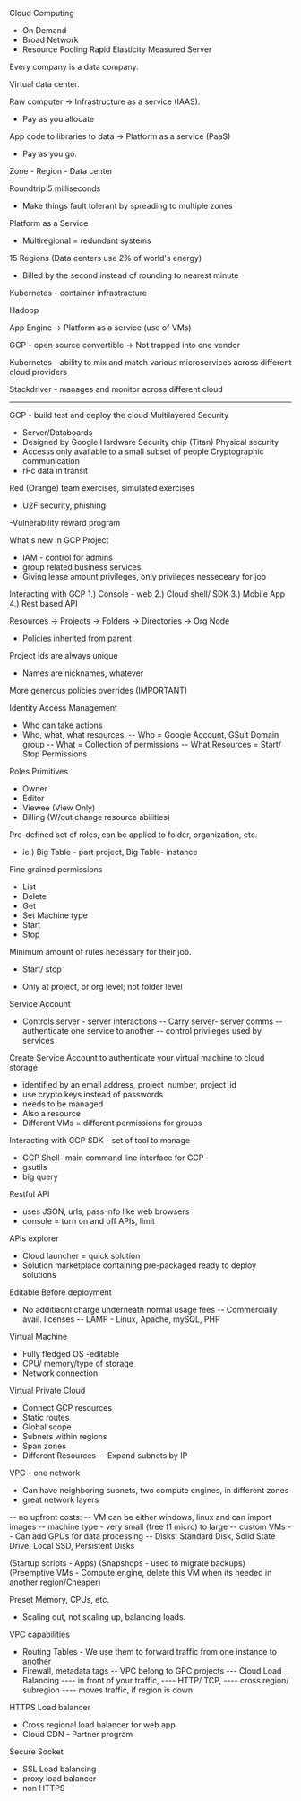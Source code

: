 
Cloud Computing
- On Demand
- Broad Network
- Resource Pooling
Rapid Elasticity
Measured Server

Every company is a data company.

Virtual data center.

Raw computer  -> Infrastructure as a service (IAAS).
- Pay as you allocate

App code to libraries to data -> Platform as a service (PaaS)
- Pay as you go.

Zone - Region - Data center

Roundtrip 5 milliseconds
- Make things fault tolerant by spreading to multiple zones

Platform as a Service
- Multiregional = redundant systems

15 Regions (Data centers use 2% of world's energy)
- Billed by the second instead of rounding to nearest minute

Kubernetes - container infrastracture

Hadoop

App Engine -> Platform as a service (use of VMs)


GCP -
open source convertible
-> Not trapped into one vendor

Kubernetes - ability to mix and match various microservices across different cloud providers

Stackdriver - manages and monitor across different cloud

-----

GCP - build test and deploy the cloud
Multilayered Security
- Server/Databoards
- Designed by Google
Hardware Security chip (Titan)
Physical security
- Accesss only available to a small subset of people
Cryptographic communication
- rPc data in transit

Red (Orange) team exercises, simulated exercises
- U2F security, phishing

-Vulnerability reward program

What's new in GCP
Project
- IAM - control for admins
- group related business services
- Giving lease amount privileges, only privileges nesseceary for job

Interacting with GCP
1.) Console - web
2.) Cloud shell/ SDK
3.) Mobile App
4.) Rest based API

Resources -> Projects -> Folders -> Directories -> Org Node
- Policies inherited from parent

Project Ids are always unique
- Names are nicknames, whatever

More generous policies overrides (IMPORTANT)

Identity Access Management
- Who can take actions
- Who, what, what resources.
-- Who = Google Account, GSuit Domain group
-- What = Collection of permissions
-- What Resources = Start/ Stop Permissions

Roles
Primitives
- Owner
- Editor
- Viewee (View Only)
- Billing (W/out change resource abilities)

Pre-defined set of roles, can be applied to folder, organization, etc.
- ie.) Big Table - part project, Big Table- instance

Fine grained permissions
- List
- Delete
- Get
- Set Machine type
- Start
- Stop

Minimum amount of rules necessary for their job.
- Start/ stop

- Only at project, or org level; not folder level

Service Account
- Controls server - server interactions
-- Carry server- server comms
-- authenticate one service to another
-- control privileges used by services

Create Service Account to authenticate your virtual machine to cloud storage
- identified by an email address, project_number, project_id
- use crypto keys instead of passwords
- needs to be managed
- Also a resource
- Different VMs = different permissions for groups

Interacting with GCP
SDK - set of tool to manage
- GCP Shell- main command line interface for GCP
- gsutils
- big query

Restful API
- uses JSON, urls, pass info like web browsers
- console = turn on and off APIs, limit

APIs explorer
- Cloud launcher = quick solution
- Solution marketplace containing pre-packaged ready to deploy solutions

Editable Before deployment
- No additiaonl charge underneath normal usage fees
-- Commercially avail. licenses
-- LAMP - Linux, Apache, mySQL, PHP

Virtual Machine
- Fully fledged OS -editable
- CPU/ memory/type of storage
- Network connection

Virtual Private Cloud
- Connect GCP resources
- Static routes
- Global scope
- Subnets within regions
- Span zones
- Different Resources
-- Expand subnets by IP

VPC - one network
- Can have neighboring subnets, two compute engines, in different zones
- great network layers

-- no upfront costs:
-- VM can be either windows, linux and can import images
-- machine type - very small (free f1 micro) to large
-- custom VMs
-- Can add GPUs for data processing
-- Disks: Standard Disk, Solid State Drive, Local SSD, Persistent Disks

(Startup scripts - Apps)
(Snapshops - used to migrate backups)
(Preemptive VMs - Compute engine, delete this VM when its needed in another region/Cheaper)

Preset Memory, CPUs, etc.
- Scaling out, not scaling up, balancing loads.

VPC capabilities
- Routing Tables - We use them to forward traffic from one instance to another
- Firewall, metadata tags
-- VPC belong to GPC projects
--- Cloud Load Balancing
---- in front of your traffic,
---- HTTP/ TCP,
---- cross region/ subregion
---- moves traffic, if region is down

HTTPS Load balancer
- Cross regional load balancer for web app
- Cloud CDN - Partner program

Secure Socket
- SSL Load balancing
- proxy load balancer
- non HTTPS
